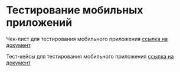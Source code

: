 # Тестирование мобильных приложений

Чек-лист для тестирования мобильного приложения [ссылка на документ](https://docs.google.com/spreadsheets/d/1WMTKGqG3fEvxb4tMV_YP34ZsC_GNAbtYD-4HU5sPl18/edit?usp=sharing)

Тест-кейсы для тестирования мобильного приложения [ссылка на документ](https://drive.google.com/file/d/10uU2Q56BRx3Vh2-71yjP09zbhrjKNUOr/view?usp=sharing)
